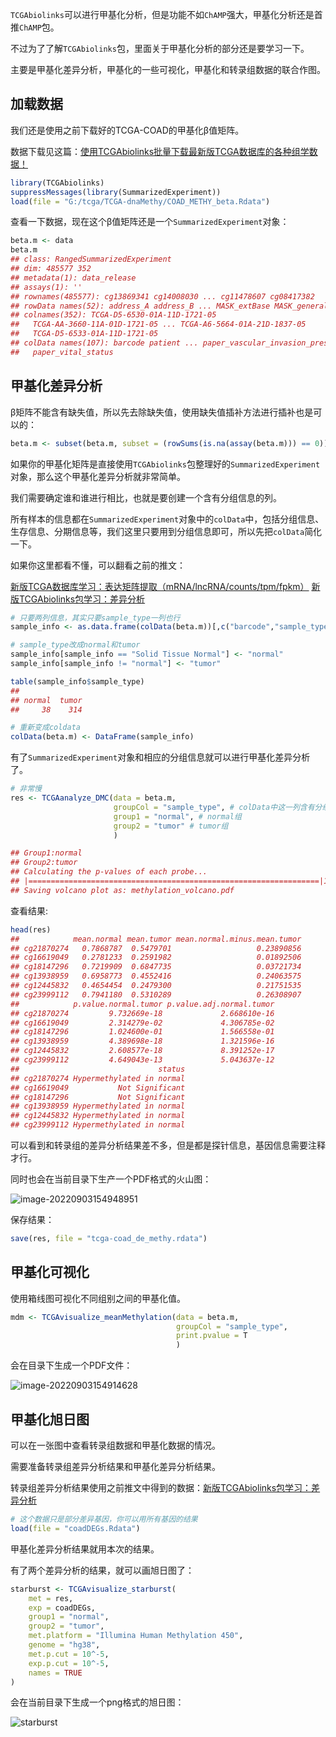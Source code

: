 `TCGAbiolinks`可以进行甲基化分析，但是功能不如`ChAMP`强大，甲基化分析还是首推`ChAMP`包。

不过为了了解`TCGAbiolinks`包，里面关于甲基化分析的部分还是要学习一下。

主要是甲基化差异分析，甲基化的一些可视化，甲基化和转录组数据的联合作图。

## 加载数据

我们还是使用之前下载好的TCGA-COAD的甲基化β值矩阵。

数据下载见这篇：[使用TCGAbiolinks批量下载最新版TCGA数据库的各种组学数据！](https://mp.weixin.qq.com/s?__biz=MzUzOTQzNzU0NA==&mid=2247492403&idx=1&sn=dcb748ca56e4e13181dedc310aaef5e2&scene=21#wechat_redirect)


```r
library(TCGAbiolinks)
suppressMessages(library(SummarizedExperiment))
load(file = "G:/tcga/TCGA-dnaMethy/COAD_METHY_beta.Rdata")
```

查看一下数据，现在这个β值矩阵还是一个`SummarizedExperiment`对象：


```r
beta.m <- data
beta.m
## class: RangedSummarizedExperiment 
## dim: 485577 352 
## metadata(1): data_release
## assays(1): ''
## rownames(485577): cg13869341 cg14008030 ... cg11478607 cg08417382
## rowData names(52): address_A address_B ... MASK_extBase MASK_general
## colnames(352): TCGA-D5-6530-01A-11D-1721-05
##   TCGA-AA-3660-11A-01D-1721-05 ... TCGA-A6-5664-01A-21D-1837-05
##   TCGA-D5-6533-01A-11D-1721-05
## colData names(107): barcode patient ... paper_vascular_invasion_present
##   paper_vital_status
```

## 甲基化差异分析

β矩阵不能含有缺失值，所以先去除缺失值，使用缺失值插补方法进行插补也是可以的：


```r
beta.m <- subset(beta.m, subset = (rowSums(is.na(assay(beta.m))) == 0))
```

如果你的甲基化矩阵是直接使用`TCGAbiolinks`包整理好的`SummarizedExperiment`对象，那么这个甲基化差异分析就非常简单。

我们需要确定谁和谁进行相比，也就是要创建一个含有分组信息的列。

所有样本的信息都在`SummarizedExperiment`对象中的`colData`中，包括分组信息、生存信息、分期信息等，我们这里只要用到分组信息即可，所以先把`colData`简化一下。

如果你这里都看不懂，可以翻看之前的推文：

[新版TCGA数据库学习：表达矩阵提取（mRNA/lncRNA/counts/tpm/fpkm）](https://mp.weixin.qq.com/s?__biz=MzUzOTQzNzU0NA==&mid=2247492462&idx=1&sn=0773b4ad0ecdd7e3cf206cd611249399&scene=21#wechat_redirect)
[新版TCGAbiolinks包学习：差异分析](https://mp.weixin.qq.com/s?__biz=MzUzOTQzNzU0NA==&mid=2247492794&idx=1&sn=ff9e4aa0c76b0d4adadf0d124f2d90a9&scene=21#wechat_redirect)


```r
# 只要两列信息，其实只要sample_type一列也行
sample_info <- as.data.frame(colData(beta.m))[,c("barcode","sample_type")]

# sample_type改成normal和tumor
sample_info[sample_info == "Solid Tissue Normal"] <- "normal"
sample_info[sample_info != "normal"] <- "tumor"

table(sample_info$sample_type)
## 
## normal  tumor 
##     38    314

# 重新变成coldata
colData(beta.m) <- DataFrame(sample_info)
```

有了`SummarizedExperiment`对象和相应的分组信息就可以进行甲基化差异分析了。


```r
# 非常慢
res <- TCGAanalyze_DMC(data = beta.m,
                       groupCol = "sample_type", # colData中这一列含有分组信息
                       group1 = "normal", # normal组
                       group2 = "tumor" # tumor组
                       )

## Group1:normal
## Group2:tumor
## Calculating the p-values of each probe...
## |=================================================================|100%                       Completed after 20 m 
## Saving volcano plot as: methylation_volcano.pdf
```

查看结果:

```r
head(res)
##            mean.normal mean.tumor mean.normal.minus.mean.tumor
## cg21870274   0.7868787  0.5479701                   0.23890856
## cg16619049   0.2781233  0.2591982                   0.01892506
## cg18147296   0.7219909  0.6847735                   0.03721734
## cg13938959   0.6958773  0.4552416                   0.24063575
## cg12445832   0.4654454  0.2479300                   0.21751535
## cg23999112   0.7941180  0.5310289                   0.26308907
##            p.value.normal.tumor p.value.adj.normal.tumor
## cg21870274         9.732669e-18             2.668610e-16
## cg16619049         2.314279e-02             4.306785e-02
## cg18147296         1.024600e-01             1.566558e-01
## cg13938959         4.389698e-18             1.321596e-16
## cg12445832         2.608577e-18             8.391252e-17
## cg23999112         4.649043e-13             5.043637e-12
##                               status
## cg21870274 Hypermethylated in normal
## cg16619049           Not Significant
## cg18147296           Not Significant
## cg13938959 Hypermethylated in normal
## cg12445832 Hypermethylated in normal
## cg23999112 Hypermethylated in normal
```

可以看到和转录组的差异分析结果差不多，但是都是探针信息，基因信息需要注释才行。

同时也会在当前目录下生产一个PDF格式的火山图：

![image-20220903154948951](https://aliyun-bucket0324.oss-cn-shanghai.aliyuncs.com/img/image-20220903154948951.png)

保存结果：


```r
save(res, file = "tcga-coad_de_methy.rdata")
```


## 甲基化可视化

使用箱线图可视化不同组别之间的甲基化值。


```r
mdm <- TCGAvisualize_meanMethylation(data = beta.m,
                                     groupCol = "sample_type",
                                     print.pvalue = T
                                     )
```

会在目录下生成一个PDF文件：

![image-20220903154914628](https://aliyun-bucket0324.oss-cn-shanghai.aliyuncs.com/img/image-20220903154914628.png)

## 甲基化旭日图

可以在一张图中查看转录组数据和甲基化数据的情况。

需要准备转录组差异分析结果和甲基化差异分析结果。

转录组差异分析结果使用之前推文中得到的数据：[新版TCGAbiolinks包学习：差异分析](https://mp.weixin.qq.com/s?__biz=MzUzOTQzNzU0NA==&mid=2247492794&idx=1&sn=ff9e4aa0c76b0d4adadf0d124f2d90a9&scene=21#wechat_redirect)


```r
# 这个数据只是部分差异基因，你可以用所有基因的结果
load(file = "coadDEGs.Rdata")
```

甲基化差异分析结果就用本次的结果。

有了两个差异分析的结果，就可以画旭日图了：


```r
starburst <- TCGAvisualize_starburst(
    met = res, 
    exp = coadDEGs,
    group1 = "normal",
    group2 = "tumor",
    met.platform = "Illumina Human Methylation 450",
    genome = "hg38",
    met.p.cut = 10^-5, 
    exp.p.cut = 10^-5,
    names = TRUE
)
```

会在当前目录下生成一个png格式的旭日图：

![starburst](https://aliyun-bucket0324.oss-cn-shanghai.aliyuncs.com/img/starburst.png)







